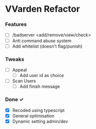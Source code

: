 # VVarden Refactor

### Features
- [ ] /badserver <add/remove/view/check>
- [ ] Anti command abuse system
- [ ] Add whitelist (doesn't flag/punish)

### Tweaks
- [ ] Appeal
    - [ ] Add user id as choice
- [ ] Scan Users
    - [ ] Add finish message

### Done ✓
- [x] Recoded using typescript
- [x] General optimisation
- [x] Dynamic setting admin/dev
